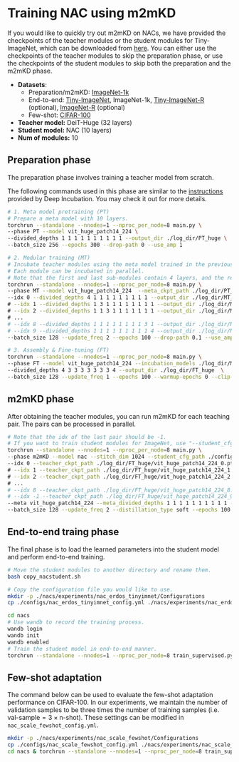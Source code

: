 # Training NAC using m2mKD

If you would like to quickly try out m2mKD on NACs, we have provided the checkpoints of the teacher modules or the student modules for Tiny-ImageNet, which can be downloaded from [here](https://huggingface.co/kamanphoebe/m2mKD/nac_tinyimnet_students). You can either use the checkpoints of the teacher modules to skip the preparation phase, or use the checkpoints of the student modules to skip both the preparation and the m2mKD phase.

- **Datasets**: 
    - Preparation/m2mKD: [ImageNet-1k](https://www.image-net.org/download.php)
    - End-to-end: [Tiny-ImageNet](https://www.kaggle.com/datasets/akash2sharma/tiny-imagenet), ImageNet-1k, [Tiny-ImageNet-R](https://zenodo.org/records/6653675) (optional), [ImageNet-R](https://github.com/hendrycks/imagenet-r) (optional) 
    - Few-shot: [CIFAR-100](https://www.cs.toronto.edu/~kriz/cifar.html)
- **Teacher model:** DeiT-Huge (32 layers)
- **Student model:** NAC (10 layers)
- **Num of modules:** 10

## Preparation phase

The preparation phase involves training a teacher model from scratch.

The following commands used in this phase are similar to the [instructions](https://github.com/LeapLabTHU/Deep-Incubation/blob/master/TRAINING.md) provided by Deep Incubation. You may check it out for more details.

```bash
# 1. Meta model pretraining (PT)
# Prepare a meta model with 10 layers.
torchrun --standalone --nnodes=1 --nproc_per_node=8 main.py \
--phase PT --model vit_huge_patch14_224 \
--divided_depths 1 1 1 1 1 1 1 1 1 1 --output_dir ./log_dir/PT_huge \
--batch_size 256 --epochs 300 --drop-path 0 --use_amp 1

# 2. Modular training (MT)
# Incubate teacher modules using the meta model trained in the previous step. 
# Each module can be incubated in parallel.
# Note that the first and last sub-modules contain 4 layers, and the remaining sub-modules comprise 3 layers.
torchrun --standalone --nnodes=1 --nproc_per_node=8 main.py \
--phase MT --model vit_huge_patch14_224  --meta_ckpt_path ./log_dir/PT_huge/finished_checkpoint.pth \
--idx 0 --divided_depths 4 1 1 1 1 1 1 1 1 1 --output_dir ./log_dir/MT_huge_0 \
# --idx 1 --divided_depths 1 3 1 1 1 1 1 1 1 1 --output_dir ./log_dir/MT_huge_1 \
# --idx 2 --divided_depths 1 1 3 1 1 1 1 1 1 1 --output_dir ./log_dir/MT_huge_2 \
# ...
# --idx 8 --divided_depths 1 1 1 1 1 1 1 1 3 1 --output_dir ./log_dir/MT_huge_8 \
# --idx 9 --divided_depths 1 1 1 1 1 1 1 1 1 4 --output_dir ./log_dir/MT_huge_9 \
--batch_size 128 --update_freq 2 --epochs 100 --drop-path 0.1 --use_amp 1

# 3. Assembly & Fine-tuning (FT)
torchrun --standalone --nnodes=1 --nproc_per_node=8 main.py \
--phase FT --model vit_huge_patch14_224 --incubation_models ./log_dir/MT_huge_*/finished_checkpoint.pth \
--divided_depths 4 3 3 3 3 3 3 3 4 --output_dir ./log_dir/FT_huge  \
--batch_size 128 --update_freq 1 --epochs 100 --warmup-epochs 0 --clip-grad 1 --drop-path 0.1 --use_amp 1
```

## m2mKD phase

After obtaining the teacher modules, you can run m2mKD for each teaching pair. The pairs can be processed in parallel.

```bash
# Note that the idx of the last pair should be -1. 
# If you want to train student modules for ImageNet, use "--student_cfg_path ./configs/nac_student_config_imnet.yml" instead.
torchrun --standalone --nnodes=1 --nproc_per_node=8 main.py \
--phase m2mKD --model nac --stitch_dim 1024 --student_cfg_path ./configs/nac_student_tinyimnet_config.yml \
--idx 0 --teacher_ckpt_path ./log_dir/FT_huge/vit_huge_patch14_224_0.pth --output_dir ./log_dir/m2mKD_nac_0 \
# --idx 1 --teacher_ckpt_path ./log_dir/FT_huge/vit_huge_patch14_224_1.pth --output_dir ./log_dir/m2mKD_nac_1 \
# --idx 2 --teacher_ckpt_path ./log_dir/FT_huge/vit_huge_patch14_224_2.pth --output_dir ./log_dir/m2mKD_nac_2 \
# ...
# --idx 8 --teacher_ckpt_path ./log_dir/FT_huge/vit_huge_patch14_224_8.pth --output_dir ./log_dir/m2mKD_nac_8 \
# --idx -1 --teacher_ckpt_path ./log_dir/FT_huge/vit_huge_patch14_224_9.pth --output_dir ./log_dir/m2mKD_nac_9 \
--meta vit_huge_patch14_224 --meta_divided_depths 1 1 1 1 1 1 1 1 1 1 --meta_ckpt_path ./log_dir/PT_huge/finished_checkpoint.pth \
--batch_size 128 --update_freq 2 --distillation_type soft --epochs 100  --use_amp 1
```

## End-to-end traing phase

The final phase is to load the learned parameters into the student model and perform end-to-end training.

```bash
# Move the student modules to another directory and rename them.
bash copy_nacstudent.sh

# Copy the configuration file you would like to use.
mkdir -p ./nacs/experiments/nac_erdos_tinyimnet/Configurations
cp ./configs/nac_erdos_tinyimnet_config.yml ./nacs/experiments/nac_erdos_tinyimnet/Configurations

cd nacs
# Use wandb to record the training process.
wandb login
wandb init 
wandb enabled
# Train the student model in end-to-end manner.
torchrun --standalone --nnodes=1 --nproc_per_node=8 train_supervised.py experiments/nac_erdos_tinyimnet
```

## Few-shot adaptation

The command below can be used to evaluate the few-shot adaptation performance on CIFAR-100. In our experiments, we maintain the number of validation samples to be three times the number of training samples (i.e. $\text{val-sample} = 3 \times \text{n-shot}$). These settings can be modified in `nac_scale_fewshot_config.yml`.

```bash
mkdir -p ./nacs/experiments/nac_scale_fewshot/Configurations
cp ./configs/nac_scale_fewshot_config.yml ./nacs/experiments/nac_scale_fewshot/Configurations
cd nacs & torchrun --standalone --nnodes=1 --nproc_per_node=8 train_supervised.py experiments/nac_scale_fewshot
```
